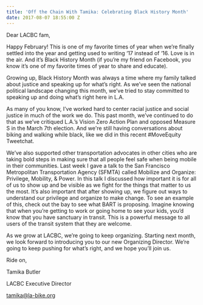 ```yaml
---
title: 'Off the Chain With Tamika: Celebrating Black History Month'
date: 2017-08-07 18:55:00 Z
---
```


Dear LACBC fam,

Happy February! This is one of my favorite times of year when we’re finally settled into the year and getting used to writing ‘17 instead of ‘16. Love is in the air. And it’s Black History Month (if you’re my friend on Facebook, you know it’s one of my favorite times of year to share and educate).

Growing up, Black History Month was always a time where my family talked about justice and speaking up for what’s right. As we’ve seen the national political landscape changing this month, we’ve tried to stay committed to speaking up and doing what’s right here in L.A.

As many of you know, I’ve worked hard to center racial justice and social justice in much of the work we do. This past month, we’ve continued to do that as we’ve critiqued L.A.’s Vision Zero Action Plan and opposed Measure S in the March 7th election. And we're still having conversations about biking and walking while black, like we did in this recent #MoveEquity Tweetchat.

We’ve also supported other transportation advocates in other cities who are taking bold steps in making sure that all people feel safe when being mobile in their communities. Last week I gave a talk to the San Francisco Metropolitan Transportation Agency (SFMTA) called Mobilize and Organize: Privilege, Mobility, & Power. In this talk I discussed how important it is for all of us to show up and be visible as we fight for the things that matter to us the most. It’s also important that after showing up, we figure out ways to understand our privilege and organize to make change. To see an example of this, check out the bay to see what BART is proposing. Imagine knowing that when you’re getting to work or going home to see your kids, you’d know that you have sanctuary in transit. This is a powerful message to all users of the transit system that they are welcome.

As we grow at LACBC, we’re going to keep organizing. Starting next month, we look forward to introducing you to our new Organizing Director. We’re going to keep pushing for what’s right, and we hope you’ll join us.  

 

Ride on,

 

Tamika Butler

LACBC Executive Director

tamika@la-bike.org